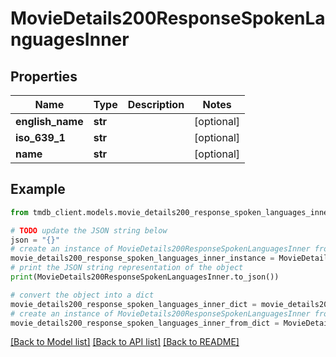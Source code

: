 # MovieDetails200ResponseSpokenLanguagesInner


## Properties

Name | Type | Description | Notes
------------ | ------------- | ------------- | -------------
**english_name** | **str** |  | [optional] 
**iso_639_1** | **str** |  | [optional] 
**name** | **str** |  | [optional] 

## Example

```python
from tmdb_client.models.movie_details200_response_spoken_languages_inner import MovieDetails200ResponseSpokenLanguagesInner

# TODO update the JSON string below
json = "{}"
# create an instance of MovieDetails200ResponseSpokenLanguagesInner from a JSON string
movie_details200_response_spoken_languages_inner_instance = MovieDetails200ResponseSpokenLanguagesInner.from_json(json)
# print the JSON string representation of the object
print(MovieDetails200ResponseSpokenLanguagesInner.to_json())

# convert the object into a dict
movie_details200_response_spoken_languages_inner_dict = movie_details200_response_spoken_languages_inner_instance.to_dict()
# create an instance of MovieDetails200ResponseSpokenLanguagesInner from a dict
movie_details200_response_spoken_languages_inner_from_dict = MovieDetails200ResponseSpokenLanguagesInner.from_dict(movie_details200_response_spoken_languages_inner_dict)
```
[[Back to Model list]](../README.md#documentation-for-models) [[Back to API list]](../README.md#documentation-for-api-endpoints) [[Back to README]](../README.md)


